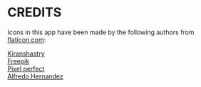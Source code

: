 # CREDITS
Icons in this app have been made by the following authors from <a href="https://www.flaticon.com/">flaticon.com</a>:<br/>

<a href="https://www.flaticon.com/authors/kiranshastry">Kiranshastry</a><br/>
<a href="https://www.flaticon.com/authors/freepik">Freepik</a><br/>
<a href="https://www.flaticon.com/authors/pixel-perfect">Pixel perfect</a><br/>
<a href="https://www.flaticon.com/authors/alfredo-hernandez">Alfredo Hernandez</a>
